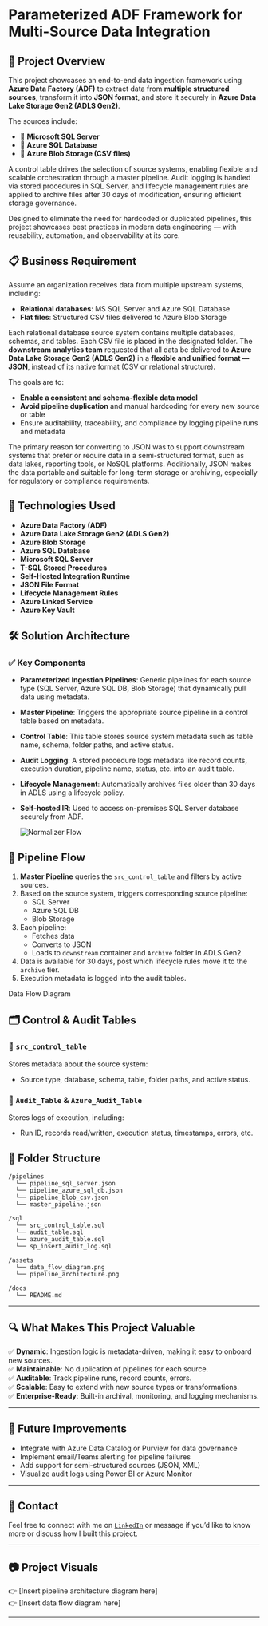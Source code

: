 # Parameterized ADF Framework for Multi-Source Data Integration

## 📌 Project Overview

This project showcases an end-to-end data ingestion framework using **Azure Data Factory (ADF)** to extract data from **multiple structured sources**, transform it into **JSON format**, and store it securely in **Azure Data Lake Storage Gen2 (ADLS Gen2)**. 

The sources include:

- 💾 **Microsoft SQL Server**
- 🧮 **Azure SQL Database**
- 📁 **Azure Blob Storage (CSV files)**

A control table drives the selection of source systems, enabling flexible and scalable orchestration through a master pipeline. Audit logging is handled via stored procedures in SQL Server, and lifecycle management rules are applied to archive files after 30 days of modification, ensuring efficient storage governance.

Designed to eliminate the need for hardcoded or duplicated pipelines, this project showcases best practices in modern data engineering — with reusability, automation, and observability at its core.

## 📋 Business Requirement

Assume an organization receives data from multiple upstream systems, including:

- **Relational databases**: MS SQL Server and Azure SQL Database  
- **Flat files**: Structured CSV files delivered to Azure Blob Storage

Each relational database source system contains multiple databases, schemas, and tables. Each CSV file is placed in the designated folder. The **downstream analytics team** requested that all data be delivered to **Azure Data Lake Storage Gen2 (ADLS Gen2)** in a **flexible and unified format — JSON**, instead of its native format (CSV or relational structure).  

The goals are to:

- **Enable a consistent and schema-flexible data model**   
- **Avoid pipeline duplication** and manual hardcoding for every new source or table  
- Ensure auditability, traceability, and compliance by logging pipeline runs and metadata

The primary reason for converting to JSON was to support downstream systems that prefer or require data in a semi-structured format, such as data lakes, reporting tools, or NoSQL platforms. Additionally, JSON makes the data portable and suitable for long-term storage or archiving, especially for regulatory or compliance requirements.

## 🧾 Technologies Used

- **Azure Data Factory (ADF)**
- **Azure Data Lake Storage Gen2 (ADLS Gen2)**
- **Azure Blob Storage**
- **Azure SQL Database**
- **Microsoft SQL Server**
- **T-SQL Stored Procedures**
- **Self-Hosted Integration Runtime**
- **JSON File Format**
- **Lifecycle Management Rules**
- **Azure Linked Service**
- **Azure Key Vault**

## 🛠️ Solution Architecture

### ✅ Key Components
- **Parameterized Ingestion Pipelines**: Generic pipelines for each source type (SQL Server, Azure SQL DB, Blob Storage) that dynamically pull data using metadata.
- **Master Pipeline**: Triggers the appropriate source pipeline in a control table based on metadata.
- **Control Table**: This table stores source system metadata such as table name, schema, folder paths, and active status.
- **Audit Logging**: A stored procedure logs metadata like record counts, execution duration, pipeline name, status, etc. into an audit table.
- **Lifecycle Management**: Automatically archives files older than 30 days in ADLS using a lifecycle policy.
- **Self-hosted IR**: Used to access on-premises SQL Server database securely from ADF.

  ![Normalizer Flow](images/Date_Split_Normalizer_Mapping.png)

## 🔄 Pipeline Flow

1. **Master Pipeline** queries the `src_control_table` and filters by active sources.
2. Based on the source system, triggers corresponding source pipeline:
   - SQL Server
   - Azure SQL DB
   - Blob Storage
3. Each pipeline:
   - Fetches data
   - Converts to JSON
   - Loads to `downstream` container and `Archive` folder in ADLS Gen2
4. Data is available for 30 days, post which lifecycle rules move it to the `archive` tier.
5. Execution metadata is logged into the audit tables.

Data Flow Diagram

## 🗂️ Control & Audit Tables

### 🔧 `src_control_table`
Stores metadata about the source system:
- Source type, database, schema, table, folder paths, and active status.

### 🧾 `Audit_Table` & `Azure_Audit_Table`
Stores logs of execution, including:
- Run ID, records read/written, execution status, timestamps, errors, etc.


## 📂 Folder Structure

```
/pipelines
  └── pipeline_sql_server.json
  └── pipeline_azure_sql_db.json
  └── pipeline_blob_csv.json
  └── master_pipeline.json

/sql
  └── src_control_table.sql
  └── audit_table.sql
  └── azure_audit_table.sql
  └── sp_insert_audit_log.sql

/assets
  └── data_flow_diagram.png
  └── pipeline_architecture.png

/docs
  └── README.md
```



---

## 🔍 What Makes This Project Valuable

✅ **Dynamic**: Ingestion logic is metadata-driven, making it easy to onboard new sources.  
✅ **Maintainable**: No duplication of pipelines for each source.  
✅ **Auditable**: Track pipeline runs, record counts, errors.  
✅ **Scalable**: Easy to extend with new source types or transformations.  
✅ **Enterprise-Ready**: Built-in archival, monitoring, and logging mechanisms.

---

## 📌 Future Improvements

- Integrate with Azure Data Catalog or Purview for data governance
- Implement email/Teams alerting for pipeline failures
- Add support for semi-structured sources (JSON, XML)
- Visualize audit logs using Power BI or Azure Monitor

---

## 📣 Contact

Feel free to connect with me on [`LinkedIn`](https://www.linkedin.com/) or message if you’d like to know more or discuss how I built this project.

---

## 📷 Project Visuals

👉 [Insert pipeline architecture diagram here]  
👉 [Insert data flow diagram here]

---
